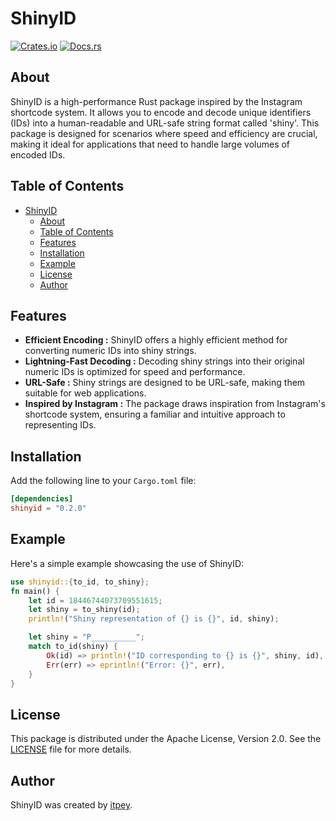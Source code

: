 # ShinyID

[![Crates.io](https://img.shields.io/crates/v/shinyid.svg)](https://crates.io/crates/shinyid)
[![Docs.rs](https://docs.rs/shinyid/badge.svg)](https://docs.rs/shinyid)

## About

ShinyID is a high-performance Rust package inspired by the Instagram shortcode system. It allows you to encode and decode unique identifiers (IDs) into a human-readable and URL-safe string format called 'shiny'. This package is designed for scenarios where speed and efficiency are crucial, making it ideal for applications that need to handle large volumes of encoded IDs.

## Table of Contents

- [ShinyID](#shinyid)
  - [About](#about)
  - [Table of Contents](#table-of-contents)
  - [Features](#features)
  - [Installation](#installation)
  - [Example](#example)
  - [License](#license)
  - [Author](#author)

## Features

- **Efficient Encoding :** ShinyID offers a highly efficient method for converting numeric IDs into shiny strings.
- **Lightning-Fast Decoding :** Decoding shiny strings into their original numeric IDs is optimized for speed and performance.
- **URL-Safe :** Shiny strings are designed to be URL-safe, making them suitable for web applications.
- **Inspired by Instagram :** The package draws inspiration from Instagram's shortcode system, ensuring a familiar and intuitive approach to representing IDs.

## Installation

Add the following line to your `Cargo.toml` file:

```toml
[dependencies]
shinyid = "0.2.0"
```

## Example

Here's a simple example showcasing the use of ShinyID:

```rust
use shinyid::{to_id, to_shiny};
fn main() {
    let id = 18446744073709551615;
    let shiny = to_shiny(id);
    println!("Shiny representation of {} is {}", id, shiny);

    let shiny = "P__________";
    match to_id(shiny) {
        Ok(id) => println!("ID corresponding to {} is {}", shiny, id),
        Err(err) => eprintln!("Error: {}", err),
    }
}

```

## License

This package is distributed under the Apache License, Version 2.0. See the [LICENSE](https://github.com/itpey/shinyid-rs/blob/main/LICENSE) file for more details.

## Author

ShinyID was created by [itpey](https://github.com/itpey).
